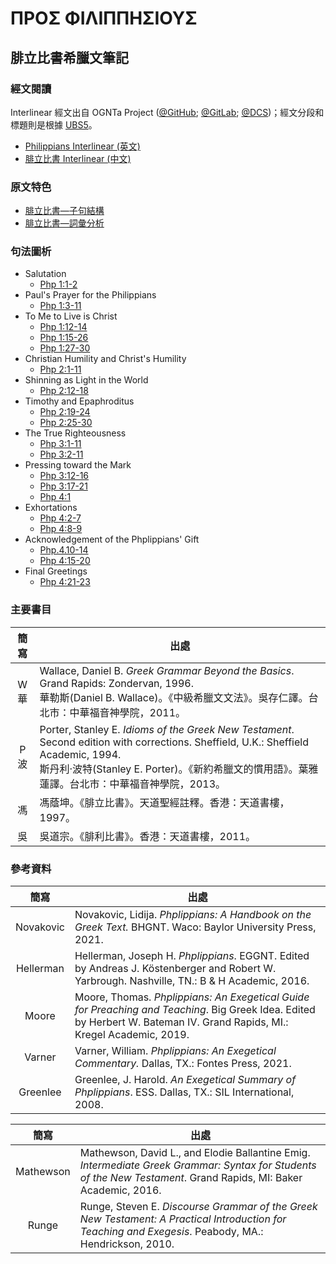 # ΠΡΟΣ ΦΙΛΙΠΠΗΣΙΟΥΣ

## 腓立比書希臘文筆記

### 經文閱讀
Interlinear 經文出自 OGNTa Project ([@GitHub](https://github.com/Andley/OGNTa); [@GitLab](https://gitlab.com/Andley/ognta); [@DCS](https://git.door43.org/Andley/OGNTa))；經文分段和標題則是根據 [UBS5](https://www.academic-bible.com/en/online-bibles/greek-new-testament-ubs5/read-the-bible-text/bibel/text/lesen/stelle/60/10001/19999/ch/9ae6cbbf13501064355209f3c3a858de/)。

- [Philippians Interlinear (英文) ](Philippians-Interlinear.md)
- [腓立比書 Interlinear (中文) ](Philippians-Interlinear-TC.md)

### 原文特色
- [腓立比書—子句結構](Philippians-Clause.md)  
- [腓立比書—詞彙分析](Philippians-Vocabulary.md)  

### 句法圖析

- Salutation
	- [Php 1:1-2](Php.1.1-2.md)
- Paul's Prayer for the Philippians
	- [Php 1:3-11](Php.1.3-11.md)
- To Me to Live is Christ
	- [Php 1:12-14](Php.1.12-14.md)
	- [Php 1:15-26](Php.1.15-26.md)
	- [Php 1:27-30](Php.1.27-30.md)
- Christian Humility and Christ's Humility
	- [Php 2:1-11](Php.2.1-11.md)
- Shinning as Light in the World
	- [Php 2:12-18](Php.2.12-18.md)
- Timothy and Epaphroditus
	- [Php 2:19-24](Php.2.19-24.md)
	- [Php 2:25-30](Php.2.25-30.md)
- The True Righteousness
	- [Php 3:1-11](Php.3.1.md)
	- [Php 3:2-11](Php.3.2-11.md)
- Pressing toward the Mark
	- [Php 3:12-16](Php.3.12-16.md)
	- [Php 3:17-21](Php.3.17-21.md)
	- [Php 4:1](Php.4.1.md)
- Exhortations
	- [Php 4:2-7](Php.4.2-7.md)
	- [Php 4:8-9](Php.4.8-9.md)
- Acknowledgement of the Phplippians' Gift
	- [Php.4.10-14](Php.4.10-14.md)
	- [Php 4:15-20](Php.4.15-20.md)
- Final Greetings
	- [Php 4:21-23](Php.4.21-23.md)


### 主要書目
簡寫 | 出處
:------:| --- 
W<br>華 | Wallace, Daniel B. <em>Greek Grammar Beyond the Basics</em>. Grand Rapids: Zondervan, 1996. <br>華勒斯(Daniel B. Wallace)。《中級希臘文文法》。吳存仁譯。台北市：中華福音神學院，2011。
P<br>波 | Porter, Stanley E. <em>Idioms of the Greek New Testament</em>. Second edition with corrections. Sheffield, U.K.: Sheffield Academic, 1994. <br>斯丹利‧波特(Stanley E. Porter)。《新約希臘文的慣用語》。葉雅蓮譯。台北市：中華福音神學院，2013。
馮 | 馮蔭坤。《腓立比書》。天道聖經註釋。香港：天道書樓，1997。
吳 | 吳道宗。《腓利比書》。香港：天道書樓，2011。


### 參考資料
簡寫 | 出處
:------:| --- 
Novakovic | Novakovic, Lidija. _Phplippians: A Handbook on the Greek Text._ BHGNT. Waco: Baylor University Press, 2021.
Hellerman | Hellerman, Joseph H. _Phplippians_. EGGNT. Edited by Andreas J. Köstenberger and Robert W. Yarbrough. Nashville, TN.: B & H Academic, 2016.
Moore | Moore, Thomas. _Phplippians: An Exegetical Guide for Preaching and Teaching_. Big Greek Idea. Edited by Herbert W. Bateman IV. Grand Rapids, MI.: Kregel Academic, 2019.
Varner | Varner, William. _Phplippians: An Exegetical Commentary._ Dallas, TX.: Fontes Press, 2021.
Greenlee | Greenlee, J. Harold. _An Exegetical Summary of Phplippians_. ESS. Dallas, TX.: SIL International, 2008.


簡寫 | 出處
:------:| --- 
Mathewson | Mathewson, David L., and Elodie Ballantine Emig. <em>Intermediate Greek Grammar: Syntax for Students of the New Testament</em>. Grand Rapids, MI: Baker Academic, 2016.
Runge | Runge, Steven E. <em>Discourse Grammar of the Greek New Testament: A Practical Introduction for Teaching and Exegesis</em>. Peabody, MA.: Hendrickson, 2010.

